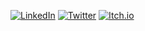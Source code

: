 [![LinkedIn](https://cdn.jsdelivr.net/npm/simple-icons@v3/icons/linkedin.svg)](www.linkedin.com/in/vinícius-hallmann) 
[![Twitter](https://cdn.jsdelivr.net/npm/simple-icons@v3/icons/twitter.svg)](https://x.com/Vinemaionese)
[![Itch.io](https://cdn.jsdelivr.net/npm/simple-icons@v3/icons/itch-dot-io.svg)](https://vinemaionese.itch.io)

